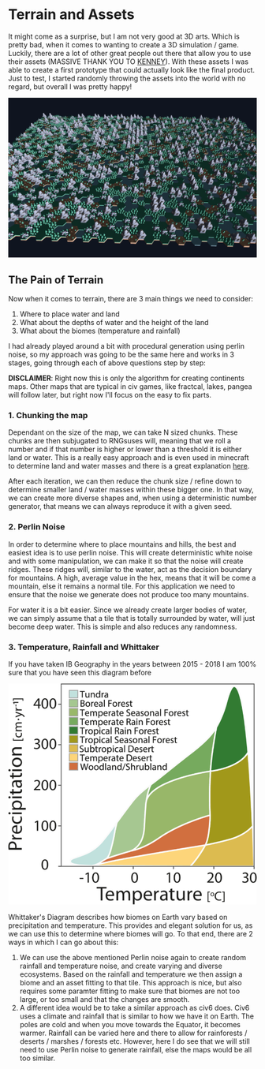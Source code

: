 # Terrain and Assets

It might come as a surprise, but I am not very good at 3D arts. Which is pretty bad, when it comes to wanting to create a 3D simulation / game. Luckily, there are a lot of other great people out there that allow you to use their assets (MASSIVE THANK YOU TO [KENNEY](https://kenney.nl/)). With these assets I was able to create a first prototype that could actually look like the final product. Just to test, I started randomly throwing the assets into the world with no regard, but overall I was pretty happy!

![First Working Assets](book/src/images/first-working-assets.png)

## The Pain of Terrain

Now when it comes to terrain, there are 3 main things we need to consider:

1. Where to place water and land
2. What about the depths of water and the height of the land
3. What about the biomes (temperature and rainfall)

I had already played around a bit with procedural generation using perlin noise, so my approach was going to be the same here and works in 3 stages, going through each of above questions step by step:

**DISCLAIMER**: Right now this is only the algorithm for creating continents maps. Other maps that are typical in civ games, like fractcal, lakes, pangea will follow later, but right now I'll focus on the easy to fix parts.

### 1. Chunking the map

Dependant on the size of the map, we can take N sized chunks. These chunks are then subjugated to RNGsuses will, meaning that we roll a number and if that number is higher or lower than a threshold it is either land or water. This is a really easy approach and is even used in minecraft to determine land and water masses and there is a great explanation [here](https://www.alanzucconi.com/2022/06/05/minecraft-world-generation/).

After each iteration, we can then reduce the chunk size / refine down to determine smaller land / water masses within these bigger one. In that way, we can create more diverse shapes and, when using a deterministic number generator, that means we can always reproduce it with a given seed.

### 2. Perlin Noise

In order to determine where to place mountains and hills, the best and easiest idea is to use perlin noise. This will create deterministic white noise and with some manipulation, we can make it so that the noise will create ridges. These ridges will, similar to the water, act as the decision boundary for mountains. A high, average value in the hex, means that it will be come a mountain, else it remains a normal tile. For this application we need to ensure that the noise we generate does not produce too many mountains.

For water it is a bit easier. Since we already create larger bodies of water, we can simply assume that a tile that is totally surrounded by water, will just become deep water. This is simple and also reduces any randomness.

### 3. Temperature, Rainfall and Whittaker

If you have taken IB Geography in the years between 2015 - 2018 I am 100% sure that you have seen this diagram before

![Whittakers Biome Diagram](book/src/images/Whittakers-Biome-Diagram.png)

Whittaker's Diagram describes how biomes on Earth vary based on precipitation and temperature. This provides and elegant solution for us, as we can use this to determine where biomes will go. To that end, there are 2 ways in which I can go about this:

1. We can use the above mentioned Perlin noise again to create random rainfall and temperature noise, and create varying and diverse ecosystems. Based on the rainfall and temperature we then assign a biome and an asset fitting to that tile. This approach is nice, but also requires some paramter fitting to make sure that biomes are not too large, or too small and that the changes are smooth.
2. A different idea would be to take a similar approach as civ6 does. Civ6 uses a climate and rainfall that is similar to how we have it on Earth. The poles are cold and when you move towards the Equator, it becomes warmer. Rainfall can be varied here and there to allow for rainforests / deserts / marshes / forests etc. However, here I do see that we will still need to use Perlin noise to generate rainfall, else the maps would be all too similar.